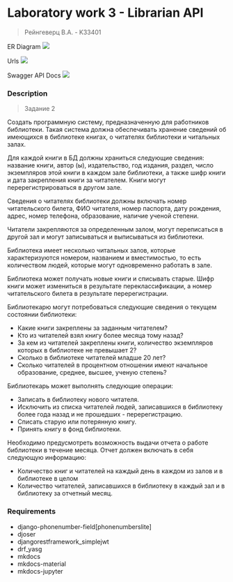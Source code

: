 # Laboratory work 3 - Librarian API
> Рейнгеверц В.А. - K33401

ER Diagram
![](https://i.imgur.com/X3vlFdG.png)

Urls
![](https://i.imgur.com/nEVRsl4.png)

Swagger API Docs
![](https://i.imgur.com/bANA2wt.png)


### Description
> Задание 2

Создать программную систему, предназначенную для работников библиотеки. Такая система должна обеспечивать хранение сведений об имеющихся в библиотеке книгах, о читателях библиотеки и читальных залах.

Для каждой книги в БД должны храниться следующие сведения: название книги, автор (ы), издательство, год издания, раздел, число экземпляров этой книги в каждом зале библиотеки, а также шифр книги и дата закрепления книги за читателем. Книги могут перерегистрироваться в другом зале.

Сведения о читателях библиотеки должны включать номер читательского билета, ФИО читателя, номер паспорта, дату рождения, адрес, номер телефона, образование, наличие ученой степени.

Читатели закрепляются за определенным залом, могут переписаться в другой зал и могут записываться и выписываться из библиотеки. 

Библиотека имеет несколько читальных залов, которые характеризуются номером, названием и вместимостью, то есть количеством людей, которые могут одновременно работать в зале.

Библиотека может получать новые книги и списывать старые. Шифр книги может измениться в результате переклассификации, а номер читательского билета в результате перерегистрации.

Библиотекарю могут потребоваться следующие сведения о текущем состоянии библиотеки:
- Какие книги закреплены за заданным читателем?
- Кто из читателей взял книгу более месяца тому назад?
- За кем из читателей закреплены книги, количество экземпляров которых в библиотеке не превышает 2?
- Сколько в библиотеке читателей младше 20 лет?
- Сколько читателей в процентном отношении имеют начальное образование, среднее, высшее, ученую степень?

Библиотекарь может выполнять следующие операции:
- Записать в библиотеку нового читателя.
- Исключить из списка читателей людей, записавшихся в библиотеку более года назад и не прошедших - перерегистрацию.
- Списать старую или потерянную книгу.
- Принять книгу в фонд библиотеки.

Необходимо предусмотреть возможность выдачи отчета о работе библиотеки в течение месяца. Отчет должен включать в себя следующую информацию: 
- Количество книг и читателей на каждый день в каждом из залов и в библиотеке в целом
- Количество читателей, записавшихся в библиотеку в каждый зал и в библиотеку за отчетный месяц.


### Requirements

- django-phonenumber-field[phonenumberslite]
- djoser
- djangorestframework_simplejwt
- drf_yasg
- mkdocs
- mkdocs-material
- mkdocs-jupyter
